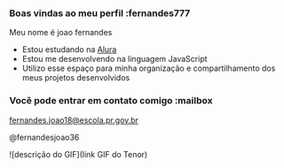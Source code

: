 ### Boas vindas ao meu perfil :fernandes777

Meu nome é joao fernandes

- Estou estudando na [Alura](https://www.alura.com.br)
- Estou me desenvolvendo na linguagem JavaScript
- Utilizo esse espaço para minha organização e compartilhamento dos meus projetos desenvolvidos

### Você pode entrar em contato comigo :mailbox

fernandes.joao18@escola.pr.gov.br

@fernandesjoao36

![descrição do GIF](link GIF do Tenor)
